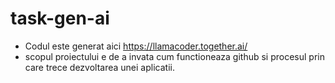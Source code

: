 # task-gen-ai
- Codul este generat aici https://llamacoder.together.ai/
- scopul proiectului e de a invata cum functioneaza github si procesul prin care trece dezvoltarea unei aplicatii.

